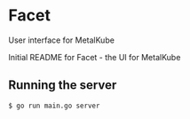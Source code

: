 # Facet
User interface for MetalKube

Initial README for Facet - the UI for MetalKube

## Running the server

```
$ go run main.go server
```
